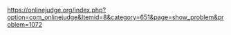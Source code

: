 https://onlinejudge.org/index.php?option=com_onlinejudge&Itemid=8&category=651&page=show_problem&problem=1072